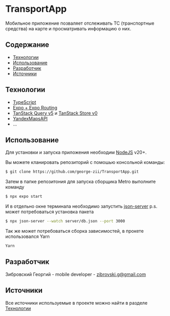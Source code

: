 # TransportApp
Мобильное приложение позваляет отслеживать ТС (транспортные средства) на карте и просматривать информацию о них.

## Содержание
- [Технологии](#технологии)
- [Использование](#использование)
- [Разработчик](#разработчик)
- [Источники](#источники)

## Технологии
- [TypeScript](https://www.typescriptlang.org/)
- [Expo + Expo Routing](https://docs.expo.dev/)
- [TanStack Query v5](https://tanstack.com/query/latest/docs/react/overview) и [TanStack Store v0](https://tanstack.com/store/latest/docs/overview)
- [YandexMapsAPI](https://yandex.ru/dev/jsapi30/doc/ru/quickstart)
- ...

## Использование 
Для установки и запуска приложения необходим [NodeJS](https://nodejs.org/) v20+.

Вы можете кланировать репозиторий с помошью консольной команды:
```sh
$ git clone https://github.com/george-zii/TransportApp.git
```
Затем в папке репозитония для запуска сборщика Metro выполните команду
```sh
$ npx expo start
```
И в отдельно окне терминала необходимо запустить [json-server](https://github.com/typicode/json-server#getting-started)
p.s. может потребоваться установка пакета
```sh
$ npx json-server --watch server/db.json --port 3000
```
Так же может потребоваться сборка зависимостей, в прокете использовался Yarn
```sh
Yarn
```

## Разработчик
Зибровский Георгий - mobile developer - zibrovski.g@gmail.com

## Источники
Все источники используемые в проекте можно найти в разделе [Технологии](#технологии)
